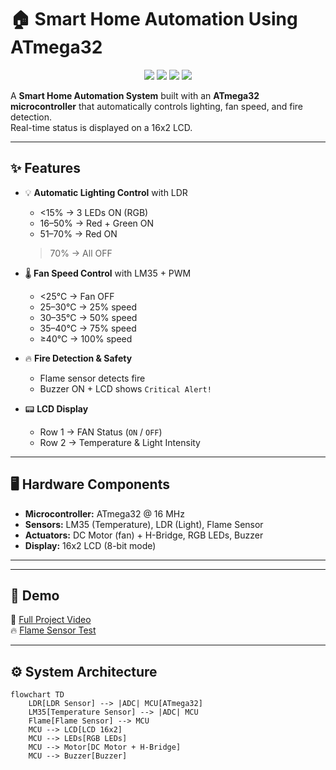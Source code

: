 # 🏠 Smart Home Automation Using ATmega32  

<p align="center">
  <img src="https://img.shields.io/badge/Microcontroller-ATmega32-blue?style=for-the-badge"/>
  <img src="https://img.shields.io/badge/Language-C-orange?style=for-the-badge"/>
  <img src="https://img.shields.io/badge/Platform-Embedded-green?style=for-the-badge"/>
  <img src="https://img.shields.io/badge/Simulation-Proteus-lightgrey?style=for-the-badge"/>
</p>  

A **Smart Home Automation System** built with an **ATmega32 microcontroller** that automatically controls lighting, fan speed, and fire detection.  
Real-time status is displayed on a 16x2 LCD.  

---

## ✨ Features  

- 💡 **Automatic Lighting Control** with LDR  
  - <15% → 3 LEDs ON (RGB)  
  - 16–50% → Red + Green ON  
  - 51–70% → Red ON  
   >70% → All OFF  

- 🌡️ **Fan Speed Control** with LM35 + PWM  
  - <25°C → Fan OFF  
  - 25–30°C → 25% speed  
  - 30–35°C → 50% speed  
  - 35–40°C → 75% speed  
  - ≥40°C → 100% speed  

- 🔥 **Fire Detection & Safety**  
  - Flame sensor detects fire  
  - Buzzer ON + LCD shows `Critical Alert!`  

- 📟 **LCD Display**  
  - Row 1 → FAN Status (`ON` / `OFF`)  
  - Row 2 → Temperature & Light Intensity  

---

## 🖥️ Hardware Components  

- **Microcontroller:** ATmega32 @ 16 MHz  
- **Sensors:** LM35 (Temperature), LDR (Light), Flame Sensor  
- **Actuators:** DC Motor (fan) + H-Bridge, RGB LEDs, Buzzer  
- **Display:** 16x2 LCD (8-bit mode)  

---

---

## 🚀 Demo  

🎥 [Full Project Video](https://youtu.be/Iyj7sOfwYLw)  
🔥 [Flame Sensor Test](https://youtu.be/cD3n-Bz7liM)  

---

## ⚙️ System Architecture  

```mermaid
flowchart TD
    LDR[LDR Sensor] --> |ADC| MCU[ATmega32]
    LM35[Temperature Sensor] --> |ADC| MCU
    Flame[Flame Sensor] --> MCU
    MCU --> LCD[LCD 16x2]
    MCU --> LEDs[RGB LEDs]
    MCU --> Motor[DC Motor + H-Bridge]
    MCU --> Buzzer[Buzzer]


